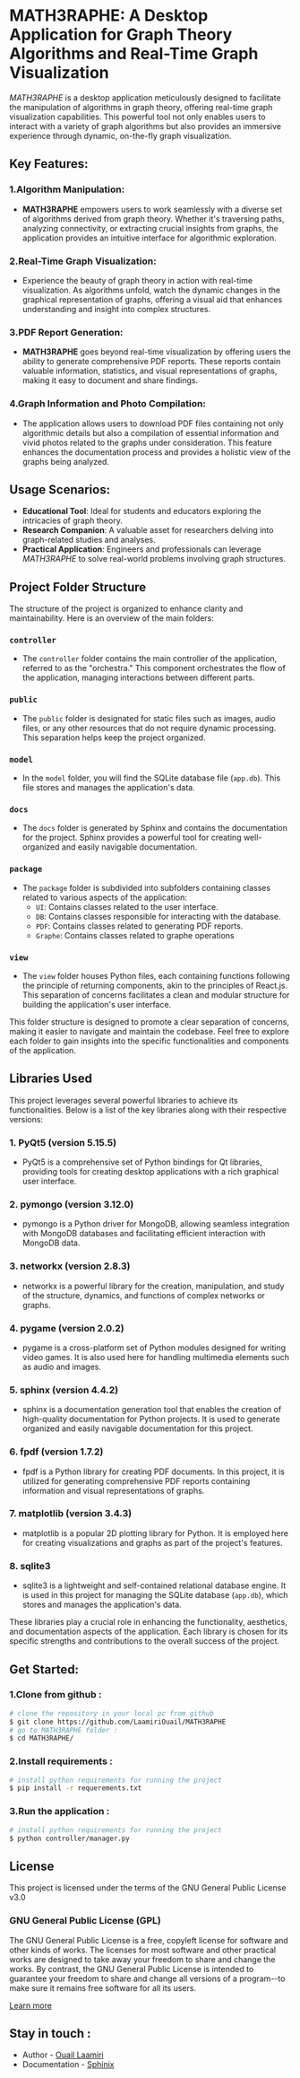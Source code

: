 # MATH3RAPHE: A Desktop Application for Graph Theory Algorithms and Real-Time Graph Visualization

*MATH3RAPHE* is a desktop application meticulously designed to facilitate the manipulation of algorithms in graph theory, offering real-time graph visualization capabilities. This powerful tool not only enables users to interact with a variety of graph algorithms but also provides an immersive experience through dynamic, on-the-fly graph visualization.

## Key Features:

### 1.Algorithm Manipulation:

- **MATH3RAPHE** empowers users to work seamlessly with a diverse set of algorithms derived from graph theory. Whether it's traversing paths, analyzing connectivity, or extracting crucial insights from graphs, the application provides an intuitive interface for algorithmic exploration.

### 2.Real-Time Graph Visualization:

- Experience the beauty of graph theory in action with real-time visualization. As algorithms unfold, watch the dynamic changes in the graphical representation of graphs, offering a visual aid that enhances understanding and insight into complex structures.

### 3.PDF Report Generation:

- **MATH3RAPHE** goes beyond real-time visualization by offering users the ability to generate comprehensive PDF reports. These reports contain valuable information, statistics, and visual representations of graphs, making it easy to document and share findings.

### 4.Graph Information and Photo Compilation:

- The application allows users to download PDF files containing not only algorithmic details but also a compilation of essential information and vivid photos related to the graphs under consideration. This feature enhances the documentation process and provides a holistic view of the graphs being analyzed.

## Usage Scenarios:

- **Educational Tool**: Ideal for students and educators exploring the intricacies of graph theory.
- **Research Companion**: A valuable asset for researchers delving into graph-related studies and analyses.
- **Practical Application**: Engineers and professionals can leverage *MATH3RAPHE* to solve real-world problems involving graph structures.


## Project Folder Structure

The structure of the project is organized to enhance clarity and maintainability. Here is an overview of the main folders:

### `controller`
- The `controller` folder contains the main controller of the application, referred to as the "orchestra." This component orchestrates the flow of the application, managing interactions between different parts.

### `public`
- The `public` folder is designated for static files such as images, audio files, or any other resources that do not require dynamic processing. This separation helps keep the project organized.

### `model`
- In the `model` folder, you will find the SQLite database file (`app.db`). This file stores and manages the application's data.

### `docs`
- The `docs` folder is generated by Sphinx and contains the documentation for the project. Sphinx provides a powerful tool for creating well-organized and easily navigable documentation.

### `package`
- The `package` folder is subdivided into subfolders containing classes related to various aspects of the application:
  - `UI`: Contains classes related to the user interface.
  - `DB`: Contains classes responsible for interacting with the database.
  - `PDF`: Contains classes related to generating PDF reports.
  - `Graphe`: Contains classes related to graphe operations 

### `view`
- The `view` folder houses Python files, each containing functions following the principle of returning components, akin to the principles of React.js. This separation of concerns facilitates a clean and modular structure for building the application's user interface.

This folder structure is designed to promote a clear separation of concerns, making it easier to navigate and maintain the codebase. Feel free to explore each folder to gain insights into the specific functionalities and components of the application.

## Libraries Used

This project leverages several powerful libraries to achieve its functionalities. Below is a list of the key libraries along with their respective versions:

### 1. PyQt5 (version 5.15.5)
- PyQt5 is a comprehensive set of Python bindings for Qt libraries, providing tools for creating desktop applications with a rich graphical user interface.

### 2. pymongo (version 3.12.0)
- pymongo is a Python driver for MongoDB, allowing seamless integration with MongoDB databases and facilitating efficient interaction with MongoDB data.

### 3. networkx (version 2.8.3)
- networkx is a powerful library for the creation, manipulation, and study of the structure, dynamics, and functions of complex networks or graphs.

### 4. pygame (version 2.0.2)
- pygame is a cross-platform set of Python modules designed for writing video games. It is also used here for handling multimedia elements such as audio and images.

### 5. sphinx (version 4.4.2)
- sphinx is a documentation generation tool that enables the creation of high-quality documentation for Python projects. It is used to generate organized and easily navigable documentation for this project.

### 6. fpdf (version 1.7.2)
- fpdf is a Python library for creating PDF documents. In this project, it is utilized for generating comprehensive PDF reports containing information and visual representations of graphs.

### 7. matplotlib (version 3.4.3)
- matplotlib is a popular 2D plotting library for Python. It is employed here for creating visualizations and graphs as part of the project's features.
### 8. sqlite3
- sqlite3 is a lightweight and self-contained relational database engine. It is used in this project for managing the SQLite database (`app.db`), which stores and manages the application's data.

These libraries play a crucial role in enhancing the functionality, aesthetics, and documentation aspects of the application. Each library is chosen for its specific strengths and contributions to the overall success of the project.


## Get Started:

### 1.Clone from github : 
```bash
# clone the repository in your local pc from github
$ git clone https://github.com/LaamiriOuail/MATH3RAPHE
# go to MATH3RAPHE folder :
$ cd MATH3RAPHE/
```

### 2.Install requirements : 
```bash
# install python requirements for running the project
$ pip install -r requerements.txt
```

### 3.Run the application : 
```bash
# install python requirements for running the project
$ python controller/manager.py
```



## License

This project is licensed under the terms of the GNU General Public License v3.0 

### GNU General Public License (GPL)

The GNU General Public License is a free, copyleft license for software and other kinds of works. The licenses for most software and other practical works are designed to take away your freedom to share and change the works. By contrast, the GNU General Public License is intended to guarantee your freedom to share and change all versions of a program--to make sure it remains free software for all its users.

[Learn more](LICENSE)

        












## Stay in touch :
- Author - [Ouail Laamiri](https://www.linkedin.com/in/ouaillaamiri/) 
- Documentation - [Sphinix](https://laamiriouail.github.io/MATH3RAPHE/)












